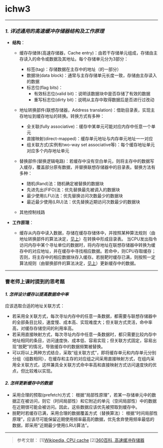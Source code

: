 # ichw3

---

### *1. 详述通用的高速缓冲存储器结构及工作原理*

- **结构**：
    - 缓存存储体(高速存储器，Cache entry)：由若干存储单元组成，存储由主存读入的命令或数据及其地址。每个存储单元分为3部分：
        - 标签(tag)：存储数据在主存中的地址（的一部分）
        - 数据块(data block)：通常与主存存储单元长度一致，存储由主存读入的数据
        - 标志位(flag bits)：
            - 有效标志位(valid bit)：说明该数据块中是否存储了有效的数据
            - 重写标志位(dirty bit)：说明从主存中取得数据后是否进行过改动

    - <span id="jump1">地址转换部件(联想存储器，Address translation)：借助目录表，实现主存地址到缓存地址的转换。转换方式有多种：</span>
        - 全关联(fully associative)：缓存中某单元可能对应内存中任意一个单元
        - 直接映射(direct-mapped)：缓存单元地址与内存单元地址一一对应
        - 组关联方式(实例有two-way set associative等)：每个缓存地址单元对应多个内存地址单元

    - <span id="jump2">替换部件(替换逻辑电路)：若缓存中没有空白单元，则将主存中的数据写入缓存，覆盖部分原有数据，并替换联想存储器中的目录表。替换方法有多种：</span>
        - 随机(Rand)法：随机确定被替换的数据块
        - 先进先出(FIFO)法：优先替换最先被调入的数据块
        - 最少使用(LFU)法：优先替换访问次数最少的数据块
        - 最近最少使用(LRU)法：优先替换近期访问次数最少的数据块
    
    - 其他控制线路


- **工作原理**：

  - 缓存从内存中读入数据，存储在缓存存储体中，并按照某种算法规则（由地址转换部件的算法决定，[见上](#jump1)）在转换中形成目录表。
当CPU发出指令访问内存中某个寻址单位的数据时，将内存地址在联想存储器中转换为缓存中的对应地址，并在缓存中寻找相应数据。若命中，则CPU存取缓存；否则，将主存中的相应数据块存入缓存。若脱靶时缓存已满，则按照一定算法规则（由替换部件的算法决定，[见上](#jump2)）更新缓存中的数据。

---

### **曹老师上课时提到的思考题**
#### *1. 怎样设计缓存以提高数据命中率*

  应该选取合适的地址关联方式：

- 若采用全关联方式，每次寻址内存中的任意一条数据，都需要与联想存储器中的全部条目比较，速度慢、成本高、实现难度大；但关联方式灵活，命中率高，对缓存存储空间的利用率高。
- 若采用直接映射方式，每次寻址内存中任意一条数据时，都只需要比较内存中地址相同的条目，访问速度快、成本低、容易实现；但关联方式固定，容易出现“脱靶”的情况，导致缓存中的数据频繁被替换。
- 可以将以上两种方式结合，采取“组关联方式”，即将缓存单元和内存单元分别分组（组数相同），在缓存和主存的对应组之间采用直接映射方式，在组内采用全关联方式，这样兼具全关联方式命中率高和直接映射方式访问速度快的优点，但比较难以实现。

#### *2. 怎样更新缓存中的数据*
- 采用合理的预取(prefetch)方式：
    根据“局部性原理”，若某一存储单元中的数据正在被访问，则它（时间局部性）和它附近的单元（空间局部性）中的数据在近期很可能会被访问。因此，这些数据应该优先被预取到缓存中。
- 脱靶时若缓存已满，采用合理的数据覆盖方式（替换算法）：
    根据“时间局部性原理”，应该尽可能保留近期使用频率最高的数据，优先舍弃使用频率最低的数据，即采用“近期最少使用(LRU)算法”。

---

>参考文献：
[1][Wikipedia, CPU cache](https://en.wikipedia.org/wiki/CPU_cache#Cache_entry_structure)
[2][360百科, 高速缓冲存储器](https://baike.so.com/doc/6204325-6417592.html)
